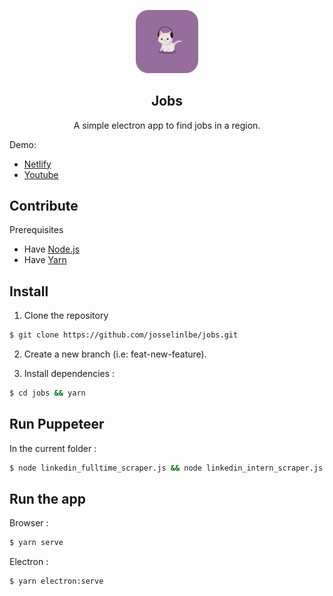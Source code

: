 <p align="center">
  <img width="20%" src="./public/icon.png" alt="maouh">
</p>

<h2 align="center">
  Jobs
</h2>

<p align="center">
  A simple electron app to find jobs in a region.
</p>

Demo:
- [Netlify](https://objective-golick-82597b.netlify.app)
- [Youtube](https://www.youtube.com/watch?v=OwuVWcynFQ8)

## Contribute

Prerequisites
* Have [Node.js](https://nodejs.org/en/)
* Have [Yarn](https://yarnpkg.com/en/)

## Install
1. Clone the repository
```sh
$ git clone https://github.com/josselinlbe/jobs.git
```
2. Create a new branch (i.e: feat-new-feature).

3. Install dependencies :
```sh
$ cd jobs && yarn
```

## Run Puppeteer
In the current folder :
```sh
$ node linkedin_fulltime_scraper.js && node linkedin_intern_scraper.js
```

## Run the app
Browser :
```sh
$ yarn serve
```

Electron :
```sh
$ yarn electron:serve
```
